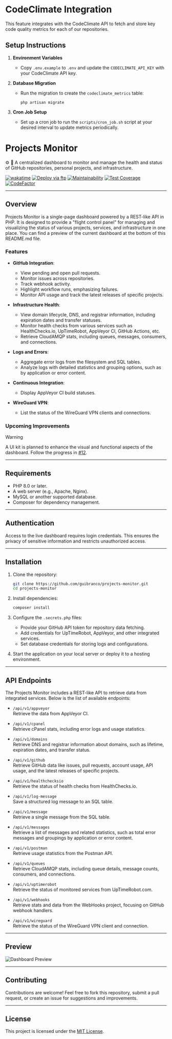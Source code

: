 # CodeClimate Integration

This feature integrates with the CodeClimate API to fetch and store key code quality metrics for each of our repositories.

## Setup Instructions

1. **Environment Variables**
   
   - Copy `.env.example` to `.env` and update the `CODECLIMATE_API_KEY` with your CodeClimate API key.

2. **Database Migration**

   - Run the migration to create the `codeclimate_metrics` table:
     ```
     php artisan migrate
     ```

3. **Cron Job Setup**

   - Set up a cron job to run the `scripts/cron_job.sh` script at your desired interval to update metrics periodically.
# Projects Monitor

⚙️ 🔔 A centralized dashboard to monitor and manage the health and status of GitHub repositories, personal projects, and infrastructure.

[![wakatime](https://wakatime.com/badge/github/guibranco/projects-monitor.svg)](https://wakatime.com/badge/github/guibranco/projects-monitor)
[![Deploy via ftp](https://github.com/guibranco/Projects-Monitor/actions/workflows/deploy.yml/badge.svg)](https://github.com/guibranco/Projects-Monitor/actions/workflows/deploy.yml)
[![Maintainability](https://api.codeclimate.com/v1/badges/576a4ac11de09db48520/maintainability)](https://codeclimate.com/github/guibranco/projects-monitor/maintainability)
[![Test Coverage](https://api.codeclimate.com/v1/badges/576a4ac11de09db48520/test_coverage)](https://codeclimate.com/github/guibranco/projects-monitor/test_coverage)
[![CodeFactor](https://www.codefactor.io/repository/github/guibranco/projects-monitor/badge)](https://www.codefactor.io/repository/github/guibranco/projects-monitor)

---

## Overview

Projects Monitor is a single-page dashboard powered by a REST-like API in PHP. It is designed to provide a "flight control panel" for managing and visualizing the status of various projects, services, and infrastructure in one place. 
You can find a preview of the current dashboard at the bottom of this README.md file.

### Features

- **GitHub Integration**:
  - View pending and open pull requests.
  - Monitor issues across repositories.
  - Track webhook activity.
  - Highlight workflow runs, emphasizing failures.
  - Monitor API usage and track the latest releases of specific projects.

- **Infrastructure Health**:
  - View domain lifecycle, DNS, and registrar information, including expiration dates and transfer statuses.
  - Monitor health checks from various services such as HealthChecks.io, UpTimeRobot, AppVeyor CI, GitHub Actions, etc.
  - Retrieve CloudAMQP stats, including queues, messages, consumers, and connections.

- **Logs and Errors**:
  - Aggregate error logs from the filesystem and SQL tables.
  - Analyze logs with detailed statistics and grouping options, such as by application or error content.

- **Continuous Integration**:
  - Display AppVeyor CI build statuses.

- **WireGuard VPN**:
  - List the status of the WireGuard VPN clients and connections.

### Upcoming Improvements

> [!Warning]
> A UI kit is planned to enhance the visual and functional aspects of the dashboard. Follow the progress in [#12](https://github.com/guibranco/projects-monitor/issues/12).

---

## Requirements

- PHP 8.0 or later.
- A web server (e.g., Apache, Nginx).
- MySQL or another supported database.
- Composer for dependency management.

---

## Authentication

Access to the live dashboard requires login credentials. This ensures the privacy of sensitive information and restricts unauthorized access.

---

## Installation

1. Clone the repository:
   ```bash
   git clone https://github.com/guibranco/projects-monitor.git
   cd projects-monitor
   ```

2. Install dependencies:
   ```bash
   composer install
   ```

3. Configure the `.secrets.php` files:
   - Provide your GitHub API token for repository data fetching.
   - Add credentials for UpTimeRobot, AppVeyor, and other integrated services.
   - Set database credentials for storing logs and configurations.

4. Start the application on your local server or deploy it to a hosting environment.

---

## API Endpoints

The Projects Monitor includes a REST-like API to retrieve data from integrated services. Below is the list of available endpoints:

- `/api/v1/appveyor`  
  Retrieve the data from AppVeyor CI.

- `/api/v1/cpanel`  
  Retrieve cPanel stats, including error logs and usage statistics.

- `/api/v1/domains`  
  Retrieve DNS and registrar information about domains, such as lifetime, expiration dates, and transfer status.

- `/api/v1/github`  
  Retrieve GitHub data like issues, pull requests, account usage, API usage, and the latest releases of specific projects.

- `/api/v1/healthchecksio`  
  Retrieve the status of health checks from HealthChecks.io.

- `/api/v1/log-message`  
  Save a structured log message to an SQL table.

- `/api/v1/message`  
  Retrieve a single message from the SQL table.

- `/api/v1/messages`  
  Retrieve a list of messages and related statistics, such as total error messages and groupings by application or error content.

- `/api/v1/postman`  
  Retrieve usage statistics from the Postman API.

- `/api/v1/queues`  
  Retrieve CloudAMQP stats, including queue details, message counts, consumers, and connections.

- `/api/v1/uptimerobot`  
  Retrieve the status of monitored services from UpTimeRobot.com.

- `/api/v1/webhooks`  
  Retrieve stats and data from the WebHooks project, focusing on GitHub webhook handlers.

- `/api/v1/wireguard`  
  Retrieve the status of the WireGuard VPN client and connection.

---

## Preview

![Dashboard Preview](projects-monitor-dashboard.png)

---

## Contributing

Contributions are welcome! Feel free to fork this repository, submit a pull request, or create an issue for suggestions and improvements.

---

## License

This project is licensed under the [MIT License](LICENSE).
